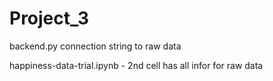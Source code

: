 # Project_3

backend.py connection string to raw data<p><p>

happiness-data-trial.ipynb - 2nd cell has all infor for raw data

